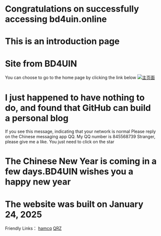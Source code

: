 # Congratulations on successfully accessing bd4uin.online
# This is an introduction page
# Site from BD4UIN
You can choose to go to the home page by clicking the link below
[![主页面](https://img.shields.io/badge/访问-主页面-blue)](MainPage.html)
# I just happened to have nothing to do, and found that GitHub can build a personal blog
If you see this message, indicating that your network is normal
Please reply on the Chinese messaging app QQ. My QQ number is 845568739
Stranger, please give me a like. You just need to click on the star
# The Chinese New Year is coming in a few days.BD4UIN wishes you a happy new year
# The website was built on January 24, 2025
Friendly Links：
[hamcq](https://www.hamcq.cn/BD4UIN)
[QRZ](https://www.qrz.com/db/bd4uin)
